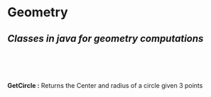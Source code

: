 # Geometry
<i>Classes in java for geometry computations</i>
-----------------------------------------------------------------------------------------------------------------
<br></br>
<br></br>
<b>GetCircle :</b> Returns the Center and radius of a circle given 3 points
